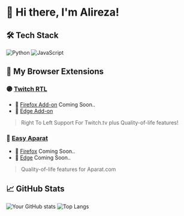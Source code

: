 # 👋 Hi there, I'm Alireza!

## 🛠️ Tech Stack
![Python](https://img.shields.io/badge/-Python-333?style=flat&logo=python)
![JavaScript](https://img.shields.io/badge/-JavaScript-333?style=flat&logo=javascript)

## 🧩 My Browser Extensions

### 🟣 [Twitch RTL](https://github.com/alirezaabdi01/Twitch-RTL)
- 🦊 [Firefox Add-on](https://addons.mozilla.org/en-US/firefox/addon/twitch-rtl/) Coming Soon..
- 🧭 [Edge Add-on](https://microsoftedge.microsoft.com/addons/detail/twitch-rtl/jpmknenijonkbmkiodefkofihahalmna)

> Right To Left Support For Twitch.tv plus Quality-of-life features!

### 🎥 [Easy Aparat](https://github.com/alirezaabdi01/Easy-Aparat)
- 🦊 [Firefox](https://github.com/alirezaabdi01/Easy-Aparat)  Coming Soon..
- 🧭 [Edge](https://github.com/alirezaabdi01/Easy-Aparat)  Coming Soon..

> Quality-of-life features for Aparat.com

## 📈 GitHub Stats
![Your GitHub stats](https://github-readme-stats.vercel.app/api?username=alirezaabdi01&show_icons=true&theme=dark)
![Top Langs](https://github-readme-stats.vercel.app/api/top-langs/?username=alirezaabdi01&layout=compact&theme=dark)
